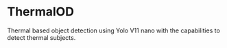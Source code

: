 # ThermalOD
Thermal based object detection using Yolo V11 nano with the capabilities to detect thermal subjects.
